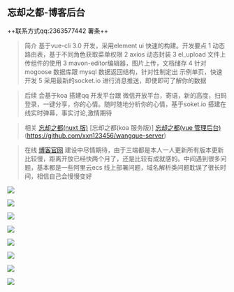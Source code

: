 ## 忘却之都-博客后台
++联系方式qq:2363577442 薯条++

> 简介 基于vue-cli 3.0 开发，采用element ui 快速的构建。开发要点 1 动态路由表，基于不同角色获取菜单权限 2 axios 动态封装 3 el_upload 文件上传组件的使用  3 mavon-editor编辑器，图片上传，文档储存 4 针对mogoose 数据库跟 mysql 数据返回结构，针对性制定出 示例单页，快速开发  5 采用最新的socket.io 进行消息推送，即使即可了解你的数据 

> 后续 会基于koa 搭建qq 开发平台跟 微信开放平台，寄语，新的高度，扫码登录，一键分享，你的心情。随时随地分析你的心情，基于soket.io 搭建在线实时弹幕，事实讨论,激情期待

> 相关 [忘却之都(nuxt 版)](https://github.com/xxn123456/wangque) [忘却之都(koa 服务版)] [忘却之都(vue 管理后台)](https://github.com/xxn123456/wangque-admin)(https://github.com/xxn123456/wangque-server)

> 在线 [博客官网](http://blog.shutiaogege.top/) 建设中尽情期待，由于三端都是本人一人更新所有版本更新比较慢，距离开放已经快两个月了，还是比较有成就感的。中间遇到很多问题，基本都是一些阿里云ecs 线上部署问题，域名解析类问题耽误了很长时间，相信自己会慢慢变好




![](http://shutiaogege.top/image/wq_admin/admin_1.png)

![](http://shutiaogege.top/image/wq_admin/admin_2.png)

![](http://shutiaogege.top/image/wq_admin/admin_3.png)

![](http://shutiaogege.top/image/wq_admin/admin_4.png)

![](http://shutiaogege.top/image/wq_admin/admin_5.png)

![](http://shutiaogege.top/image/wq_admin/admin_6.png)

![](http://shutiaogege.top/image/wq_admin/admin_7.png)

![](http://shutiaogege.top/image/wq_admin/admin_8.png)